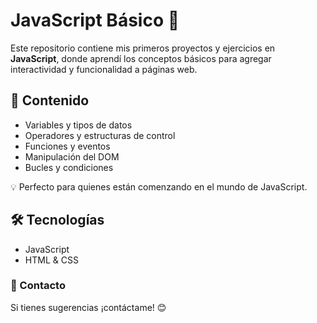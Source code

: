 # JavaScript Básico 🚀

Este repositorio contiene mis primeros proyectos y ejercicios en **JavaScript**, donde aprendí los conceptos básicos para agregar interactividad y funcionalidad a páginas web.

## 📌 Contenido
- Variables y tipos de datos
- Operadores y estructuras de control
- Funciones y eventos
- Manipulación del DOM
- Bucles y condiciones

💡 Perfecto para quienes están comenzando en el mundo de JavaScript.

## 🛠️ Tecnologías
- JavaScript
- HTML & CSS

### 📩 Contacto
Si tienes sugerencias ¡contáctame! 😊

